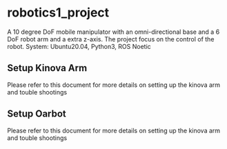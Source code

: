 # robotics1_project
A 10 degree DoF mobile manipulator with an omni-directional base and a 6 DoF robot arm and a extra z-axis. The project focus on the control of the robot.
System: Ubuntu20.04, Python3, ROS Noetic

## Setup Kinova Arm
Please refer to this document for more details on setting up the kinova arm and touble shootings

## Setup Oarbot
Please refer to this document for more details on setting up the kinova arm and touble shootings

